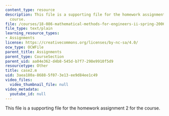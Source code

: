 ```yaml
---
content_type: resource
description: This file is a supporting file for the homework assignment 2 for the
  course.
file: /courses/18-086-mathematical-methods-for-engineers-ii-spring-2006/3aea180a86885f073e13ee9d84ee1c49_case2.m
file_type: text/plain
learning_resource_types:
- Assignments
license: https://creativecommons.org/licenses/by-nc-sa/4.0/
ocw_type: OCWFile
parent_title: Assignments
parent_type: CourseSection
parent_uid: aa04e362-d4b8-545d-b7f7-298e9910f5d9
resourcetype: Other
title: case2.m
uid: 3aea180a-8688-5f07-3e13-ee9d84ee1c49
video_files:
  video_thumbnail_file: null
video_metadata:
  youtube_id: null
---
```

This file is a supporting file for the homework assignment 2 for the course.